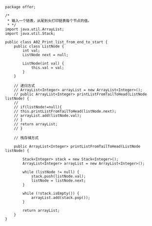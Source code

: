 	package offer;
	
	/* 
	 * 输入一个链表，从尾到头打印链表每个节点的值。
	 * */
	import java.util.ArrayList;
	import java.util.Stack;
	
	public class A02_Print_list_from_end_to_start {
		public class ListNode {
			int val;
			ListNode next = null;
	
			ListNode(int val) {
				this.val = val;
			}
		}
	
		// 递归方式
		// ArrayList<Integer> arrayList = new ArrayList<Integer>();
		// public ArrayList<Integer> printListFromTailToHead(ListNode listNode) {
		//
		// if(listNode!=null){
		// this.printListFromTailToHead(listNode.next);
		// arrayList.add(listNode.val);
		// }
		// return arrayList;
		// }
	
		// 栈存储方式
	
		public ArrayList<Integer> printListFromTailToHead(ListNode listNode) {
	
			Stack<Integer> stack = new Stack<Integer>();
			ArrayList<Integer> arrayList = new ArrayList<Integer>();
	
			while (listNode != null) {
				stack.push(listNode.val);
				listNode = listNode.next;
			}
	
			while (!stack.isEmpty()) {
				arrayList.add(stack.pop());
			}
	
			return arrayList;
		}
	}
